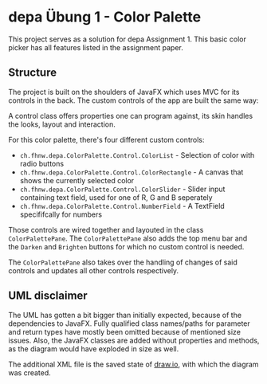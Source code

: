 # depa Übung 1 - Color Palette

This project serves as a solution for depa Assignment 1. This basic color
picker has all features listed in the assignment paper.

## Structure

The project is built on the shoulders of JavaFX which uses MVC for its
controls in the back. The custom controls of the app are built the same way:

A control class offers properties one can program against, its skin handles
the looks, layout and interaction.

For this color palette, there's four different custom controls:

- `ch.fhnw.depa.ColorPalette.Control.ColorList` - Selection of color with radio buttons
- `ch.fhnw.depa.ColorPalette.Control.ColorRectangle` - A canvas that shows the currently selected color
- `ch.fhnw.depa.ColorPalette.Control.ColorSlider` - Slider input containing text field, used for one of R, G and B seperately
- `ch.fhnw.depa.ColorPalette.Control.NumberField` - A TextField specififcally for numbers

Those controls are wired together and layouted in the class `ColorPalettePane`.
The `ColorPalettePane` also adds the top menu bar and the `Darken` and `Brighten`
buttons for which no custom control is needed.

The `ColorPalettePane` also takes over the handling of changes of said controls and updates all
other controls respectively.

## UML disclaimer

The UML has gotten a bit bigger than initially expected, because of the dependencies to JavaFX.
Fully qualified class names/paths for parameter and return types have mostly been
omitted because of mentioned size issues. Also, the JavaFX classes are added without properties
and methods, as the diagram would have exploded in size as well.

The additional XML file is the saved state of [draw.io](https://www.draw.io), with which
the diagram was created.

